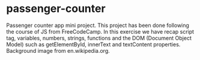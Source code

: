 # passenger-counter
Passenger counter app mini project. This project has been done following the course of JS from FreeCodeCamp. In this exercise we have recap script tag, variables, numbers, strings, functions and the DOM (Document Object Model) such as getElementById, innerText and textContent properties. Background image from en.wikipedia.org.
